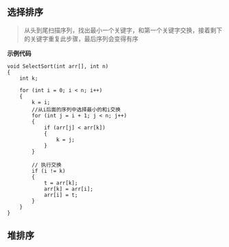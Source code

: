 ## 选择排序
> 从头到尾扫描序列，找出最小一个关键字，和第一个关键字交换，接着剩下的关键字重复此步骤，最后序列会变得有序

**示例代码**
```
void SelectSort(int arr[], int n)
{
    int k;

    for (int i = 0; i < n; i++)
    {
        k = i;
        //从i后面的序列中选择最小的和i交换
        for (int j = i + 1; j < n; j++)
        {
            if (arr[j] < arr[k])
            {
                k = j;
            }
        }

        // 执行交换
        if (i != k)
        {
            t = arr[k];
            arr[k] = arr[i];
            arr[i] = t;
        }
    }
}
```

## 堆排序
